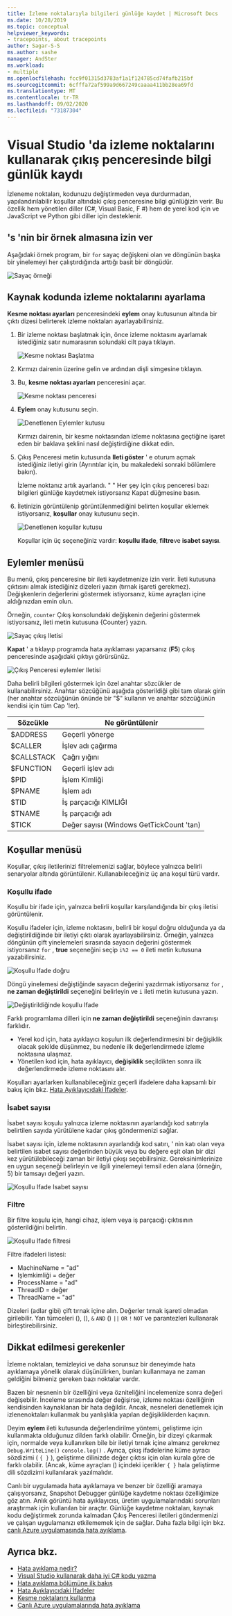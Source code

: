 ```yaml
---
title: İzleme noktalarıyla bilgileri günlüğe kaydet | Microsoft Docs
ms.date: 10/28/2019
ms.topic: conceptual
helpviewer_keywords:
- tracepoints, about tracepoints
author: Sagar-S-S
ms.author: sashe
manager: AndSter
ms.workload:
- multiple
ms.openlocfilehash: fcc9f01315d3783af1a1f124785cd74fafb215bf
ms.sourcegitcommit: 6cfffa72af599a9d667249caaaa411bb28ea69fd
ms.translationtype: MT
ms.contentlocale: tr-TR
ms.lasthandoff: 09/02/2020
ms.locfileid: "73187304"
---
```

# <a name="log-info-to-the-output-window-using-tracepoints-in-visual-studio"></a>Visual Studio 'da izleme noktalarını kullanarak çıkış penceresinde bilgi günlük kaydı

İzleneme noktaları, kodunuzu değiştirmeden veya durdurmadan, yapılandırılabilir koşullar altındaki çıkış penceresine bilgi günlüğizin verir. Bu özellik hem yönetilen diller (C#, Visual Basic, F #) hem de yerel kod için ve JavaScript ve Python gibi diller için desteklenir.

## <a name="let39s-take-an-example"></a>&#39;s 'nin bir örnek almasına izin ver

Aşağıdaki örnek program, bir `for` sayaç değişkeni olan ve döngünün başka bir yinelemeyi her çalıştırdığında arttığı basit bir döngüdür.

![Sayaç örneği](../debugger/media/counterexample.png "Sayaç örneği")

## <a name="set-tracepoints-in-source-code"></a>Kaynak kodunda izleme noktalarını ayarlama

**Kesme noktası ayarları** penceresindeki **eylem** onay kutusunun altında bir çıktı dizesi belirterek izleme noktaları ayarlayabilirsiniz.

1. Bir izleme noktası başlatmak için, önce izleme noktasını ayarlamak istediğiniz satır numarasının solundaki cilt paya tıklayın.

   ![Kesme noktası Başlatma](../debugger/media/breakpointinitialization.png "Kesme noktası Başlatma")

2. Kırmızı dairenin üzerine gelin ve ardından dişli simgesine tıklayın.
3. Bu, **kesme noktası ayarları** penceresini açar.

   ![Kesme noktası penceresi](../debugger/media/breakpointwindow.png "Kesme noktası penceresi")

4. **Eylem** onay kutusunu seçin.

   ![Denetlenen Eylemler kutusu](../debugger/media/checkedactionsbox.png "Denetlenen Eylemler kutusu")

   Kırmızı dairenin, bir kesme noktasından izleme noktasına geçtiğine işaret eden bir baklava şeklini nasıl değiştirdiğine dikkat edin.

5. Çıkış Penceresi metin kutusunda **Ileti göster** ' e oturum açmak istediğiniz iletiyi girin (Ayrıntılar için, bu makaledeki sonraki bölümlere bakın).

   İzleme noktanız artık ayarlandı. &quot; &quot; Her şey için çıkış penceresi bazı bilgileri günlüğe kaydetmek istiyorsanız Kapat düğmesine basın.

6. İletinizin görüntülenip görüntülenmediğini belirten koşullar eklemek istiyorsanız, **koşullar** onay kutusunu seçin.

   ![Denetlenen koşullar kutusu](../debugger/media/checkedconditionsbox.png "Denetlenen koşullar kutusu")

   Koşullar için üç seçeneğiniz vardır: **koşullu ifade**, **filtre**ve **isabet sayısı**.

## <a name="actions-menu"></a>Eylemler menüsü

Bu menü, çıkış penceresine bir ileti kaydetmenize izin verir. İleti kutusuna çıktısını almak istediğiniz dizeleri yazın (tırnak işareti gerekmez). Değişkenlerin değerlerini göstermek istiyorsanız, küme ayraçları içine aldığınızdan emin olun.

Örneğin, `counter` Çıkış konsolundaki değişkenin değerini göstermek istiyorsanız, ileti metin kutusuna {Counter} yazın.

![Sayaç çıkış Iletisi](../debugger/media/counteroutputmessage.png "Sayaç çıkış Iletisi")

**Kapat** ' a tıklayıp programda hata ayıklaması yaparsanız (**F5**) çıkış penceresinde aşağıdaki çıktıyı görürsünüz.

![Çıkış Penceresi eylemler Iletisi](../debugger/media/actionsmessageinoutputwindow.png "Çıkış Penceresi eylemler Iletisi")

Daha belirli bilgileri göstermek için özel anahtar sözcükler de kullanabilirsiniz. Anahtar sözcüğünü aşağıda gösterildiği gibi tam olarak girin (her anahtar sözcüğünün önünde bir "$" kullanın ve anahtar sözcüğünün kendisi için tüm Cap 'ler).

| Sözcükle | Ne görüntülenir |
| --- | --- |
| $ADDRESS | Geçerli yönerge |
| $CALLER | İşlev adı çağırma |
| $CALLSTACK | Çağrı yığını |
| $FUNCTION | Geçerli işlev adı |
| $PID | İşlem Kimliği |
| $PNAME | İşlem adı |
| $TID | İş parçacığı KIMLIĞI |
| $TNAME   | İş parçacığı adı |
| $TICK | Değer sayısı (Windows GetTickCount 'tan) |

## <a name="conditions-menu"></a>Koşullar menüsü

Koşullar, çıkış iletilerinizi filtrelemenizi sağlar, böylece yalnızca belirli senaryolar altında görüntülenir. Kullanabileceğiniz üç ana koşul türü vardır.

### <a name="conditional-expression"></a>Koşullu ifade
Koşullu bir ifade için, yalnızca belirli koşullar karşılandığında bir çıkış iletisi görüntülenir.

Koşullu ifadeler için, izleme noktasını, belirli bir koşul doğru olduğunda ya da değiştirildiğinde bir iletiyi çıktı olarak ayarlayabilirsiniz. Örneğin, yalnızca döngünün çift yinelemeleri sırasında sayacın değerini göstermek istiyorsanız `for` , **true** seçeneğini seçip `i%2 == 0` ileti metin kutusuna yazabilirsiniz.

![Koşullu Ifade doğru](../debugger/media/conditionalexpressionistrue.png "Koşullu Ifade doğru")

Döngü yinelemesi değiştiğinde sayacın değerini yazdırmak istiyorsanız `for` , **ne zaman değiştirildi** seçeneğini belirleyin ve `i` ileti metin kutusuna yazın.

![Değiştirildiğinde koşullu Ifade](../debugger/media/conditionalexpressionwhenchanged.png "Değiştirildiğinde koşullu Ifade")

Farklı programlama dilleri için  **ne zaman değiştirildi**  seçeneğinin davranışı farklıdır.

- Yerel kod için, hata ayıklayıcı koşulun ilk değerlendirmesini bir değişiklik olacak şekilde düşünmez, bu nedenle ilk değerlendirmede izleme noktasına ulaşmaz.
- Yönetilen kod için, hata ayıklayıcı, **değişiklik**  seçildikten sonra ilk değerlendirmede izleme noktasını alır.

Koşulları ayarlarken kullanabileceğiniz geçerli ifadelere daha kapsamlı bir bakış için bkz. [Hata Ayıklayıcıdaki İfadeler](expressions-in-the-debugger.md).

### <a name="hit-count"></a>İsabet sayısı
İsabet sayısı koşulu yalnızca izleme noktasının ayarlandığı kod satırıyla belirtilen sayıda yürütülene kadar çıkış göndermenizi sağlar.

İsabet sayısı için, izleme noktasının ayarlandığı kod satırı, ' nin katı olan veya belirtilen isabet sayısı değerinden büyük veya bu değere eşit olan bir dizi kez yürütülebileceği zaman bir iletiyi çıkışı seçebilirsiniz. Gereksinimlerinize en uygun seçeneği belirleyin ve ilgili yinelemeyi temsil eden alana (örneğin, 5) bir tamsayı değeri yazın.

![Koşullu Ifade Isabet sayısı](../debugger/media/conditionalexpressionhitcount.png "Koşullu Ifade Isabet sayısı")

### <a name="filter"></a>Filtre
Bir filtre koşulu için, hangi cihaz, işlem veya iş parçacığı çıktısının gösterildiğini belirtin.

![Koşullu Ifade filtresi](../debugger/media/conditionalexpressionfilter.png "Koşullu Ifade filtresi")

Filtre ifadeleri listesi:

- MachineName = "ad"
- Işlemkimliği = değer
- ProcessName = "ad"
- ThreadID = değer
- ThreadName = "ad"

Dizeleri (adlar gibi) çift tırnak içine alın. Değerler tırnak işareti olmadan girilebilir. Yan tümceleri (), (), `&` `AND` () `||` `OR` `!` `NOT` ve parantezleri kullanarak birleştirebilirsiniz.

## <a name="considerations"></a>Dikkat edilmesi gerekenler

İzleme noktaları, temizleyici ve daha sorunsuz bir deneyimde hata ayıklamaya yönelik olarak düşünülirken, bunları kullanmaya ne zaman geldiğini bilmeniz gereken bazı noktalar vardır.

Bazen bir nesnenin bir özelliğini veya özniteliğini incelemenize sonra değeri değişebilir. İnceleme sırasında değer değişirse, izleme noktası özelliğinin kendisinden kaynaklanan bir hata değildir. Ancak, nesneleri denetlemek için izlenenoktaları kullanmak bu yanlışlıkla yapılan değişikliklerden kaçının.

Deyim **eylem** ileti kutusunda değerlendirilme yöntemi, geliştirme için kullanmakta olduğunuz dilden farklı olabilir. Örneğin, bir dizeyi çıkarmak için, normalde veya kullanırken bile bir iletiyi tırnak içine almanız gerekmez `Debug.WriteLine()` `console.log()` . Ayrıca, çıkış ifadelerine küme ayracı sözdizimi ( `{ }` ), geliştirme dilinizde değer çıktısı için olan kurala göre de farklı olabilir. (Ancak, küme ayraçları () içindeki içerikler `{ }` hala geliştirme dili sözdizimi kullanılarak yazılmalıdır.

Canlı bir uygulamada hata ayıklamaya ve benzer bir özelliği aramaya çalışıyorsanız, Snapshot Debugger günlüğe kaydetme noktası özelliğimize göz atın. Anlık görüntü hata ayıklayıcısı, üretim uygulamalarındaki sorunları araştırmak için kullanılan bir araçtır. Günlüğe kaydetme noktaları, kaynak kodu değiştirmek zorunda kalmadan Çıkış Penceresi iletileri göndermenizi ve çalışan uygulamanızı etkilememek için de sağlar. Daha fazla bilgi için bkz. [canlı Azure uygulamasında hata ayıklama](../debugger/debug-live-azure-applications.md).

## <a name="see-also"></a>Ayrıca bkz.

- [Hata ayıklama nedir?](../debugger/what-is-debugging.md)
- [Visual Studio kullanarak daha iyi C# kodu yazma](../debugger/write-better-code-with-visual-studio.md)
- [Hata ayıklama bölümüne ilk bakış](../debugger/debugger-feature-tour.md)
- [Hata Ayıklayıcıdaki İfadeler](expressions-in-the-debugger.md)
- [Kesme noktalarını kullanma](../debugger/using-breakpoints.md)
- [Canlı Azure uygulamalarında hata ayıklama](../debugger/debug-live-azure-applications.md)
